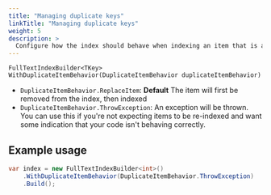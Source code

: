 ```yaml
---
title: "Managing duplicate keys"
linkTitle: "Managing duplicate keys"
weight: 5
description: >
  Configure how the index should behave when indexing an item that is already present in the index.
---
```


`FullTextIndexBuilder<TKey> WithDuplicateItemBehavior(DuplicateItemBehavior duplicateItemBehavior)`

* `DuplicateItemBehavior.ReplaceItem`: **Default** The item will first be removed from the index, then indexed
* `DuplicateItemBehavior.ThrowException`: An exception will be thrown. You can use this if you're not expecting items to be re-indexed and want some indication that your code isn't behaving correctly.

## Example usage

``` csharp
var index = new FullTextIndexBuilder<int>()
    .WithDuplicateItemBehavior(DuplicateItemBehavior.ThrowException)
    .Build();
```